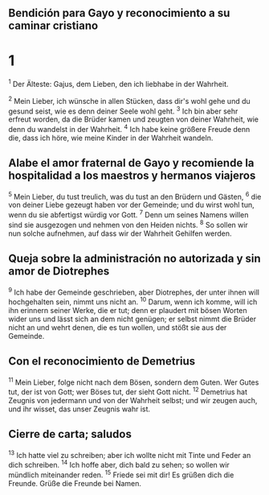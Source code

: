 ## Bendición para Gayo y reconocimiento a su caminar cristiano
# 1
<sup class='bibleverse'>1</sup> Der Älteste: Gajus, dem Lieben, den ich liebhabe in der Wahrheit. 

<sup class='bibleverse'>2</sup> Mein Lieber, ich wünsche in allen Stücken, dass dir's wohl gehe und du gesund seist, wie es denn deiner Seele wohl geht. <sup class='bibleverse'>3</sup> Ich bin aber sehr erfreut worden, da die Brüder kamen und zeugten von deiner Wahrheit, wie denn du wandelst in der Wahrheit. <sup class='bibleverse'>4</sup> Ich habe keine größere Freude denn die, dass ich höre, wie meine Kinder in der Wahrheit wandeln. 

## Alabe el amor fraternal de Gayo y recomiende la hospitalidad a los maestros y hermanos viajeros
<sup class='bibleverse'>5</sup> Mein Lieber, du tust treulich, was du tust an den Brüdern und Gästen, <sup class='bibleverse'>6</sup> die von deiner Liebe gezeugt haben vor der Gemeinde; und du wirst wohl tun, wenn du sie abfertigst würdig vor Gott. <sup class='bibleverse'>7</sup> Denn um seines Namens willen sind sie ausgezogen und nehmen von den Heiden nichts. <sup class='bibleverse'>8</sup> So sollen wir nun solche aufnehmen, auf dass wir der Wahrheit Gehilfen werden. 

## Queja sobre la administración no autorizada y sin amor de Diotrephes
<sup class='bibleverse'>9</sup> Ich habe der Gemeinde geschrieben, aber Diotrephes, der unter ihnen will hochgehalten sein, nimmt uns nicht an. <sup class='bibleverse'>10</sup> Darum, wenn ich komme, will ich ihn erinnern seiner Werke, die er tut; denn er plaudert mit bösen Worten wider uns und lässt sich an dem nicht genügen; er selbst nimmt die Brüder nicht an und wehrt denen, die es tun wollen, und stößt sie aus der Gemeinde. 

## Con el reconocimiento de Demetrius
<sup class='bibleverse'>11</sup> Mein Lieber, folge nicht nach dem Bösen, sondern dem Guten. Wer Gutes tut, der ist von Gott; wer Böses tut, der sieht Gott nicht. <sup class='bibleverse'>12</sup> Demetrius hat Zeugnis von jedermann und von der Wahrheit selbst; und wir zeugen auch, und ihr wisset, das unser Zeugnis wahr ist. 

## Cierre de carta; saludos
<sup class='bibleverse'>13</sup> Ich hatte viel zu schreiben; aber ich wollte nicht mit Tinte und Feder an dich schreiben. <sup class='bibleverse'>14</sup> Ich hoffe aber, dich bald zu sehen; so wollen wir mündlich miteinander reden. <sup class='bibleverse'>15</sup> Friede sei mit dir! Es grüßen dich die Freunde. Grüße die Freunde bei Namen.